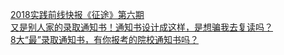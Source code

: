  
[2018实践前线快报《征途》第六期](http://www.dianyue.me/archives/358/me0a6eevlgsx2wg8/)  
[又是别人家的录取通知书！通知书设计成这样，是想骗我去复读吗？](http://www.dianyue.me/archives/493/c3gjnkb49mfoynie/)  
[8大“最”录取通知书，有你报考的院校通知书吗？](http://www.dianyue.me/archives/023/onm8tslj1ferhb6l/)